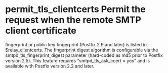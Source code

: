 # permit_tls_clientcerts Permit the request when the remote SMTP client certificate
fingerprint or public key fingerprint (Postfix 2.9 and later) is
listed in $relay_clientcerts.
The fingerprint digest algorithm is configurable via the
smtpd_tls_fingerprint_digest parameter (hard-coded as md5 prior to
Postfix version 2.5).  This feature requires "smtpd_tls_ask_ccert
= yes" and is available with Postfix version 2.2 and later.